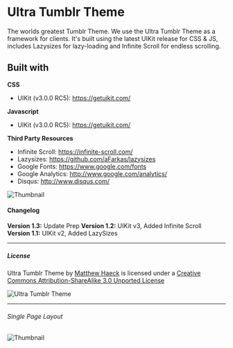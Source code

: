 # Ultra Tumblr Theme #

The worlds greatest Tumblr Theme. We use the Ultra Tumblr Theme as a framework for clients. It's built using the latest UIKit release for CSS & JS, includes Lazysizes for lazy-loading and Infinite Scroll for endless scrolling.

## Built with ##

**CSS**

* UIKit (v3.0.0 RC5): https://getuikit.com/


**Javascript**  

* UIKit (v3.0.0 RC5): https://getuikit.com/


**Third Party Resources**

* Infinite Scroll: https://infinite-scroll.com/
* Lazysizes: https://github.com/aFarkas/lazysizes
* Google Fonts: https://www.google.com/fonts
* Google Analytics: http://www.google.com/analytics/
* Disqus: http://www.disqus.com/


![Thumbnail](http://haeck.s3.amazonaws.com/ultra/ultra-tumblr-theme-haeck-design.png)


#### Changelog ####

**Version 1.3:** Update Prep
**Version 1.2:** UIKit v3, Added Infinite Scroll
**Version 1.1:** UIKit v2, Added LazySizes

---

##### License #####

<span xmlns:dct="http://purl.org/dc/terms/" href="http://purl.org/dc/dcmitype/StillImage" property="dct:title" rel="dct:type">Ultra Tumblr Theme</span> by [Matthew Haeck](https://haeckdesign.com/freebies) is licensed under a [Creative Commons Attribution-ShareAlike 3.0 Unported License](https://creativecommons.org/licenses/by-sa/3.0/deed.en_US)

![Ultra Tumblr Theme](https://licensebuttons.net/l/by-sa/3.0/80x15.png)

---

###### Single Page Layout ######

![Thumbnail](http://haeck.s3.amazonaws.com/ultra/ultra-tumblr-theme-haeck-design-post.png)

